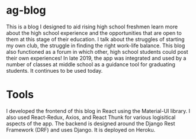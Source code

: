 # ag-blog

This is a blog I designed to aid rising high school freshmen learn more about the high school experience and the opportunities that are open to them at 
this stage of their education. I talk about the struggles of starting my own club, the struggle in finding the right work-life balance. This blog also 
functioned as a forum in which other, high school students could post their own experiences! In late 2019, the app was integrated and used by a number of classes at middle school as a guidance tool for graduating students. It continues to be used today.  

# Tools

I developed the frontend of this blog in React using the Material-UI library. I also used React-Redux, Axios, and React Thunk for various logisitical aspects of the app.
The backend is designed around the Django Rest Framework (DRF) and uses Django. It is deployed on Heroku.
